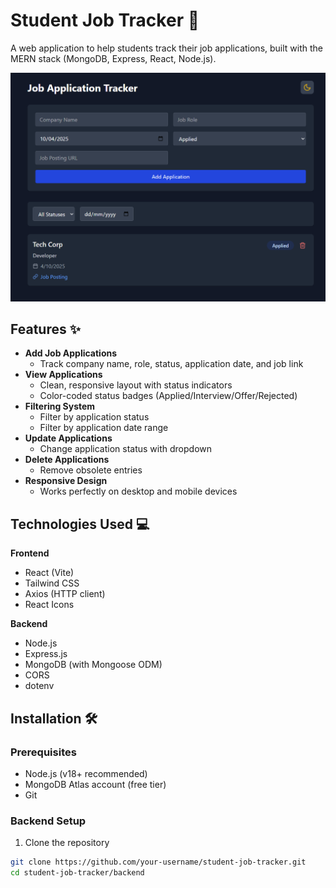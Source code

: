 # Student Job Tracker 🚀

A web application to help students track their job applications, built with the MERN stack (MongoDB, Express, React, Node.js).

![Demo Screenshot](/Assets/image.png) <!-- Add actual screenshot later -->

## Features ✨

- **Add Job Applications**
  - Track company name, role, status, application date, and job link
- **View Applications**
  - Clean, responsive layout with status indicators
  - Color-coded status badges (Applied/Interview/Offer/Rejected)
- **Filtering System**
  - Filter by application status
  - Filter by application date range
- **Update Applications**
  - Change application status with dropdown
- **Delete Applications**
  - Remove obsolete entries
- **Responsive Design**
  - Works perfectly on desktop and mobile devices

## Technologies Used 💻

**Frontend**
- React (Vite)
- Tailwind CSS
- Axios (HTTP client)
- React Icons

**Backend**
- Node.js
- Express.js
- MongoDB (with Mongoose ODM)
- CORS
- dotenv

## Installation 🛠️

### Prerequisites
- Node.js (v18+ recommended)
- MongoDB Atlas account (free tier)
- Git

### Backend Setup

1. Clone the repository
```bash
git clone https://github.com/your-username/student-job-tracker.git
cd student-job-tracker/backend
```

